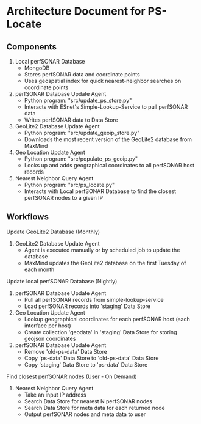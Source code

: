 # Architecture Document for PS-Locate

## Components
1. Local perfSONAR Database 
	* MongoDB
	* Stores perfSONAR data and coordinate points
	* Uses geospatial index for quick nearest-neighbor searches on coordinate points
2. perfSONAR Database Update Agent
	* Python program: "src/update_ps_store.py"
	* Interacts with ESnet's Simple-Lookup-Service to pull perfSONAR data
	* Writes perfSONAR data to Data Store
3. GeoLite2 Database Update Agent
	* Python program: "src/update_geoip_store.py"
	* Downloads the most recent version of the GeoLite2 database from MaxMind
4. Geo Location Update Agent
	* Python program: "src/populate_ps_geoip.py"
	* Looks up and adds geographical coordinates to all perfSONAR host records
5. Nearest Neighbor Query Agent
	* Python program: "src/ps_locate.py"
	* Interacts with Local perfSONAR Database to find the closest perfSONAR nodes to a given IP

## Workflows
Update GeoLite2 Database (Monthly)

1. GeoLite2 Database Update Agent
	* Agent is executed manually or by scheduled job to update the database
	* MaxMind updates the GeoLite2 database on the first Tuesday of each month

Update local perfSONAR Database (Nightly)

1. perfSONAR Database Update Agent
	* Pull all perfSONAR records from simple-lookup-service
	* Load perfSONAR records into 'staging' Data Store
2. Geo Location Update Agent
	* Lookup geographical coordinates for each perfSONAR host (each interface per host)
	* Create collection 'geodata' in 'staging' Data Store for storing geojson coordinates
3. perfSONAR Database Update Agent
	* Remove 'old-ps-data' Data Store
	* Copy 'ps-data' Data Store to 'old-ps-data' Data Store
	* Copy 'staging' Data Store to 'ps-data' Data Store

Find closest perfSONAR nodes (User - On Demand)

1. Nearest Neighbor Query Agent
	* Take an input IP address
	* Search Data Store for nearest N perfSONAR nodes
	* Search Data Store for meta data for each returned node
	* Output perfSONAR nodes and meta data to user

